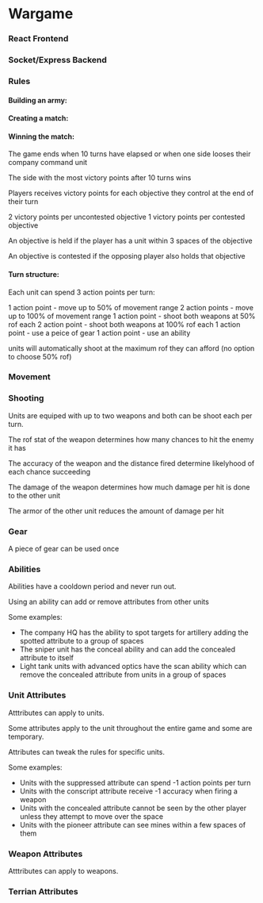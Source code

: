 # Wargame

### React Frontend

### Socket/Express Backend

### Rules

#### Building an army:


#### Creating a match:



#### Winning the match:

The game ends when 10 turns have elapsed or when one side looses their company command unit

The side with the most victory points after 10 turns wins

Players receives victory points for each objective they control at the end of their turn

2 victory points per uncontested objective
1 victory points per contested objective

An objective is held if the player has a unit within 3 spaces of the objective

An objective is contested if the opposing player also holds that objective

#### Turn structure:

Each unit can spend 3 action points per turn:

1 action point - move up to 50% of movement range
2 action points - move up to 100% of movement range
1 action point - shoot both weapons at 50% rof each
2 action point - shoot both weapons at 100% rof each
1 action point - use a peice of gear
1 action point - use an ability

units will automatically shoot at the maximum rof they can afford (no option to choose 50% rof)

### Movement


### Shooting

Units are equiped with up to two weapons and both can be shoot each per turn.

The rof stat of the weapon determines how many chances to hit the enemy it has

The accuracy of the weapon and the distance fired determine likelyhood of each chance succeeding 

The damage of the weapon determines how much damage per hit is done to the other unit

The armor of the other unit reduces the amount of damage per hit

### Gear

A piece of gear can be used once

### Abilities

Abilities have a cooldown period and never run out.

Using an ability can add or remove attributes from other units

Some examples:

- The company HQ has the ability to spot targets for artillery adding the spotted attribute to a group of spaces
- The sniper unit has the conceal ability and can add the concealed attribute to itself
- Light tank units with advanced optics have the scan ability which can remove the concealed attribute from units in a group of spaces

### Unit Attributes

Atttributes can apply to units.

Some attributes apply to the unit throughout the entire game and some are temporary.

Attributes can tweak the rules for specific units. 

Some examples:
- Units with the suppressed attribute can spend -1 action points per turn
- Units with the conscript attribute receive -1 accuracy when firing a weapon
- Units with the concealed attribute cannot be seen by the other player unless they attempt to move over the space
- Units with the pioneer attribute can see mines within a few spaces of them

### Weapon Attributes

Atttributes can apply to weapons.


### Terrian Attributes

